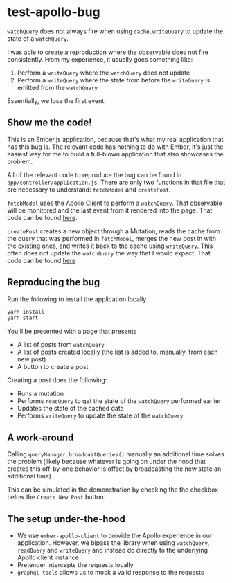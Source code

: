 # test-apollo-bug

`watchQuery` does not always fire when using `cache.writeQuery` to update the state of a `watchQuery`.

I was able to create a reproduction where the observable does not fire consistently. From my experience, it usually goes something like:

1. Perform a `writeQuery` where the `watchQuery` does not update
2. Perform a `writeQuery` where the state from before the `writeQuery` is emitted from the `watchQuery`

Essentially, we lose the first event.

## Show me the code!

This is an Ember.js application, because that's what my real application that has this bug is. The relevant code has nothing to do with Ember, it's just the easiest way for me to build a full-blown application that also showcases the problem.

All of the relevant code to reproduce the bug can be found in `app/controller/application.js`. There are only two functions in that file that are necessary to understand: `fetchModel` and `createPost`.

`fetchModel` uses the Apollo Client to perform a `watchQuery`. That observable will be monitored and the last event from it rendered into the page. That code can be found [here](https://github.com/alexlafroscia/____apollo-watch-query-subscription-bug/blob/master/app/controllers/application.js#L49-L62).

`createPost` creates a new object through a Mutation, reads the cache from the query that was performed in `fetchModel`, merges the new post in with the existing ones, and writes it back to the cache using `writeQuery`. This often does not update the `watchQuery` the way that I would expect. That code can be found [here](https://github.com/alexlafroscia/____apollo-watch-query-subscription-bug/blob/master/app/controllers/application.js#L66-L87)

## Reproducing the bug

Run the following to install the application locally

```bash
yarn install
yarn start
```

You'll be presented with a page that presents

- A list of posts from `watchQuery`
- A list of posts created locally (the list is added to, manually, from each new post)
- A button to create a post

Creating a post does the following:

- Runs a mutation
- Performs `readQuery` to get the state of the `watchQuery` performed earlier
- Updates the state of the cached data
- Performs `writeQuery` to update the state of the `watchQuery`

## A work-around

Calling `queryManager.broadcastQueries()` manually an additional time solves the problem (likely because whatever is going on under the hood that creates this off-by-one behavior is offset by broadcasting the new state an additional time).

This can be simulated in the demonstration by checking the the checkbox below the `Create New Post` button.

## The setup under-the-hood

- We use `ember-apollo-client` to provide the Apollo experience in our application. However, we bipass the library when using `watchQuery`, `readQuery` and `writeQuery` and instead do directly to the underlying Apollo client instance
- Pretender intercepts the requests locally
- `graphql-tools` allows us to mock a valid response to the requests
